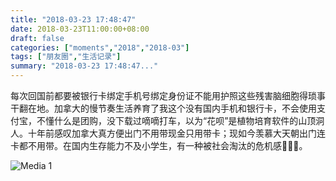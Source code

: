 ```yaml
---
title: "2018-03-23 17:48:47"
date: 2018-03-23T11:00:00+08:00
draft: false
categories: ["moments","2018","2018-03"]
tags: ["朋友圈","生活记录"]
summary: "2018-03-23 17:48:47..."
---
```


每次回国前都要被银行卡绑定手机号绑定身份证不能用护照这些残害脑细胞得琐事干翻在地。加拿大的慢节奏生活养育了我这个没有国内手机和银行卡，不会使用支付宝，不懂什么是团购，没下载过嘀嘀打车，以为“花呗”是植物培育软件的山顶洞人。十年前感叹加拿大真方便出门不用带现金只用带卡；现如今羡慕大天朝出门连卡都不用带。在国内生存能力不及小学生，有一种被社会淘汰的危机感🤦🏻‍♀️。

![Media 1](/Moments/photos/2018-03-23/201803231748470.jpg)

